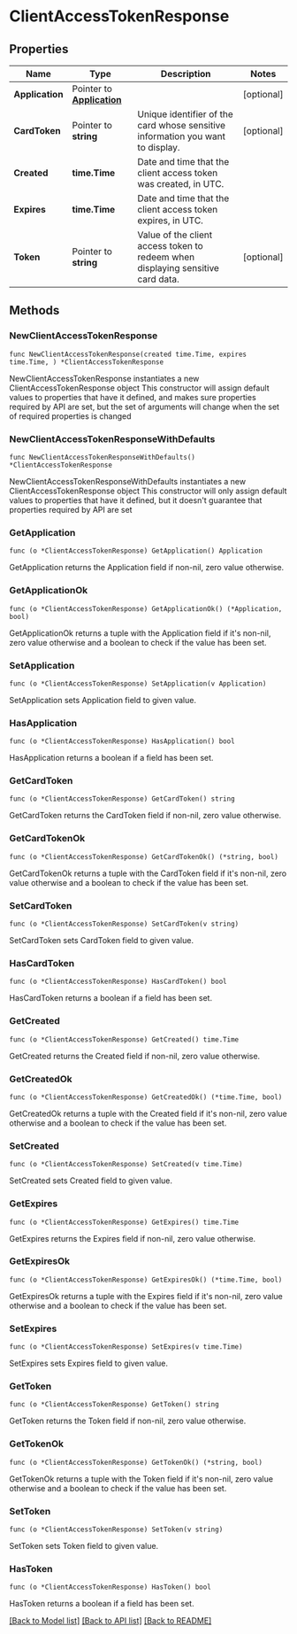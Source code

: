 # ClientAccessTokenResponse

## Properties

Name | Type | Description | Notes
------------ | ------------- | ------------- | -------------
**Application** | Pointer to [**Application**](Application.md) |  | [optional] 
**CardToken** | Pointer to **string** | Unique identifier of the card whose sensitive information you want to display. | [optional] 
**Created** | **time.Time** | Date and time that the client access token was created, in UTC. | 
**Expires** | **time.Time** | Date and time that the client access token expires, in UTC. | 
**Token** | Pointer to **string** | Value of the client access token to redeem when displaying sensitive card data. | [optional] 

## Methods

### NewClientAccessTokenResponse

`func NewClientAccessTokenResponse(created time.Time, expires time.Time, ) *ClientAccessTokenResponse`

NewClientAccessTokenResponse instantiates a new ClientAccessTokenResponse object
This constructor will assign default values to properties that have it defined,
and makes sure properties required by API are set, but the set of arguments
will change when the set of required properties is changed

### NewClientAccessTokenResponseWithDefaults

`func NewClientAccessTokenResponseWithDefaults() *ClientAccessTokenResponse`

NewClientAccessTokenResponseWithDefaults instantiates a new ClientAccessTokenResponse object
This constructor will only assign default values to properties that have it defined,
but it doesn't guarantee that properties required by API are set

### GetApplication

`func (o *ClientAccessTokenResponse) GetApplication() Application`

GetApplication returns the Application field if non-nil, zero value otherwise.

### GetApplicationOk

`func (o *ClientAccessTokenResponse) GetApplicationOk() (*Application, bool)`

GetApplicationOk returns a tuple with the Application field if it's non-nil, zero value otherwise
and a boolean to check if the value has been set.

### SetApplication

`func (o *ClientAccessTokenResponse) SetApplication(v Application)`

SetApplication sets Application field to given value.

### HasApplication

`func (o *ClientAccessTokenResponse) HasApplication() bool`

HasApplication returns a boolean if a field has been set.

### GetCardToken

`func (o *ClientAccessTokenResponse) GetCardToken() string`

GetCardToken returns the CardToken field if non-nil, zero value otherwise.

### GetCardTokenOk

`func (o *ClientAccessTokenResponse) GetCardTokenOk() (*string, bool)`

GetCardTokenOk returns a tuple with the CardToken field if it's non-nil, zero value otherwise
and a boolean to check if the value has been set.

### SetCardToken

`func (o *ClientAccessTokenResponse) SetCardToken(v string)`

SetCardToken sets CardToken field to given value.

### HasCardToken

`func (o *ClientAccessTokenResponse) HasCardToken() bool`

HasCardToken returns a boolean if a field has been set.

### GetCreated

`func (o *ClientAccessTokenResponse) GetCreated() time.Time`

GetCreated returns the Created field if non-nil, zero value otherwise.

### GetCreatedOk

`func (o *ClientAccessTokenResponse) GetCreatedOk() (*time.Time, bool)`

GetCreatedOk returns a tuple with the Created field if it's non-nil, zero value otherwise
and a boolean to check if the value has been set.

### SetCreated

`func (o *ClientAccessTokenResponse) SetCreated(v time.Time)`

SetCreated sets Created field to given value.


### GetExpires

`func (o *ClientAccessTokenResponse) GetExpires() time.Time`

GetExpires returns the Expires field if non-nil, zero value otherwise.

### GetExpiresOk

`func (o *ClientAccessTokenResponse) GetExpiresOk() (*time.Time, bool)`

GetExpiresOk returns a tuple with the Expires field if it's non-nil, zero value otherwise
and a boolean to check if the value has been set.

### SetExpires

`func (o *ClientAccessTokenResponse) SetExpires(v time.Time)`

SetExpires sets Expires field to given value.


### GetToken

`func (o *ClientAccessTokenResponse) GetToken() string`

GetToken returns the Token field if non-nil, zero value otherwise.

### GetTokenOk

`func (o *ClientAccessTokenResponse) GetTokenOk() (*string, bool)`

GetTokenOk returns a tuple with the Token field if it's non-nil, zero value otherwise
and a boolean to check if the value has been set.

### SetToken

`func (o *ClientAccessTokenResponse) SetToken(v string)`

SetToken sets Token field to given value.

### HasToken

`func (o *ClientAccessTokenResponse) HasToken() bool`

HasToken returns a boolean if a field has been set.


[[Back to Model list]](../README.md#documentation-for-models) [[Back to API list]](../README.md#documentation-for-api-endpoints) [[Back to README]](../README.md)


